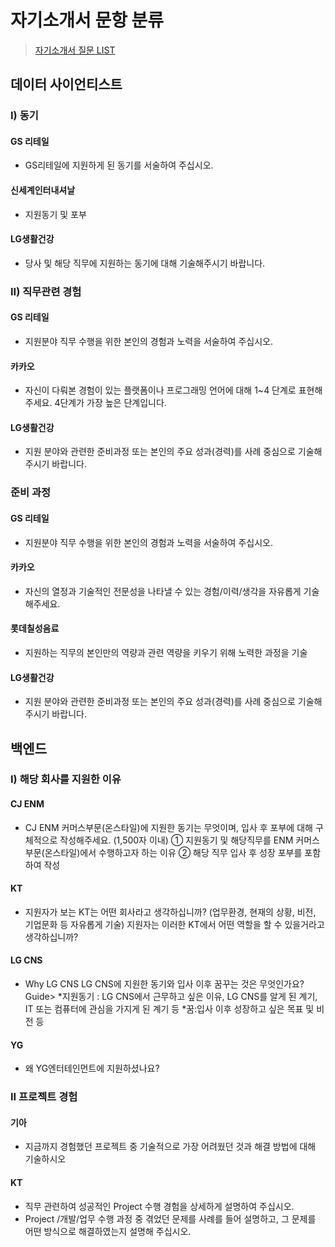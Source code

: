 # 자기소개서 문항 분류

> [자기소개서 질문 LIST](https://github.com/minsiks/Recruit-research/blob/6eeccede97333d8ddd8d892bb2218947949949d9/Self%20Introduction%20Qlist.md)

## 데이터 사이언티스트

### I) 동기

#### GS 리테일

- GS리테일에 지원하게 된 동기를 서술하여 주십시오.

#### 신세계인터내셔날

- 지원동기 및 포부

#### LG생활건강

- 당사 및 해당 직무에 지원하는 동기에 대해 기술해주시기 바랍니다.

### II) 직무관련 경험

#### GS 리테일

- 지원분야 직무 수행을 위한 본인의 경험과 노력을 서술하여 주십시오.

#### 카카오

- 자신이 다뤄본 경험이 있는 플랫폼이나 프로그래밍 언어에 대해 1~4 단계로 표현해주세요. 4단계가 가장 높은 단계입니다.

#### LG생활건강

- 지원 분야와 관련한 준비과정 또는 본인의 주요 성과(경력)를 사례 중심으로 기술해주시기 바랍니다.

### 준비 과정

#### GS 리테일

- 지원분야 직무 수행을 위한 본인의 경험과 노력을 서술하여 주십시오.

#### 카카오

- 자신의 열정과 기술적인 전문성을 나타낼 수 있는 경험/이력/생각을 자유롭게 기술해주세요.

#### 롯데칠성음료

- 지원하는 직무의 본인만의 역량과 관련 역량을 키우기 위해 노력한 과정을 기술

#### LG생활건강

- 지원 분야와 관련한 준비과정 또는 본인의 주요 성과(경력)를 사례 중심으로 기술해주시기 바랍니다.

## 백엔드

### I) 해당 회사를 지원한 이유

#### CJ ENM

- CJ ENM 커머스부문(온스타일)에 지원한 동기는 무엇이며, 입사 후 포부에 대해 구체적으로 작성해주세요. (1,500자 이내) ① 지원동기 및 해당직무를 ENM 커머스부문(온스타일)에서 수행하고자 하는 이유 ② 해당 직무 입사 후 성장 포부를 포함하여 작성

#### KT

- 지원자가 보는 KT는 어떤 회사라고 생각하십니까? (업무환경, 현재의 상황, 비전, 기업문화 등 자유롭게 기술)  지원자는 이러한 KT에서 어떤 역할을 할 수 있을거라고 생각하십니까?

#### LG CNS

- Why LG CNS LG CNS에 지원한 동기와 입사 이후 꿈꾸는 것은 무엇인가요?
  Guide> *지원동기 : LG CNS에서 근무하고 싶은 이유, LG CNS를 알게 된 계기, IT 또는 컴퓨터에 관심을 가지게 된 계기 등 *꿈:입사 이후 성장하고 싶은 목표 및 비전 등

#### YG

- 왜 YG엔터테인먼트에 지원하셨나요? 

### II 프로젝트 경험

#### 기아

- 지금까지 경험했던 프로젝트 중 기술적으로 가장 어려웠던 것과 해결 방법에 대해 기술하시오

#### KT

- 직무 관련하여 성공적인 Project 수행 경험을 상세하게 설명하여 주십시오.
- Project /개발/업무 수행 과정 중 겪었던 문제를 사례를 들어 설명하고, 그 문제를 어떤 방식으로 해결하였는지 설명해 주십시오.